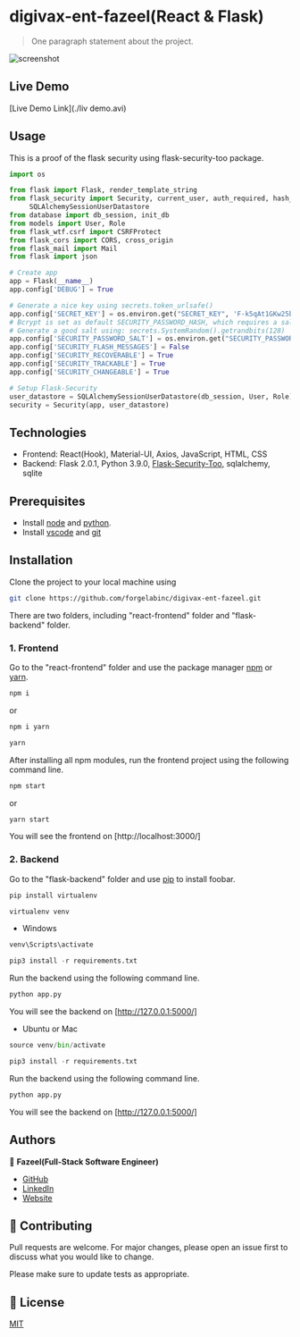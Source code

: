 # digivax-ent-fazeel(React & Flask)

> One paragraph statement about the project.
> 
![screenshot](./register.png)

## Live Demo

[Live Demo Link](./liv demo.avi)

## Usage

This is a proof of the flask security using flask-security-too package. 

```python
import os

from flask import Flask, render_template_string
from flask_security import Security, current_user, auth_required, hash_password, \
     SQLAlchemySessionUserDatastore
from database import db_session, init_db
from models import User, Role
from flask_wtf.csrf import CSRFProtect
from flask_cors import CORS, cross_origin
from flask_mail import Mail
from flask import json

# Create app
app = Flask(__name__)
app.config['DEBUG'] = True

# Generate a nice key using secrets.token_urlsafe()
app.config['SECRET_KEY'] = os.environ.get("SECRET_KEY", 'F-k5qAt1GKw25b15MJfZFF01YVbDlOjDpmBTBBj5jbU')
# Bcrypt is set as default SECURITY_PASSWORD_HASH, which requires a salt
# Generate a good salt using: secrets.SystemRandom().getrandbits(128)
app.config['SECURITY_PASSWORD_SALT'] = os.environ.get("SECURITY_PASSWORD_SALT", '188932763231738235351165939143117286187')
app.config['SECURITY_FLASH_MESSAGES'] = False
app.config['SECURITY_RECOVERABLE'] = True
app.config['SECURITY_TRACKABLE'] = True
app.config['SECURITY_CHANGEABLE'] = True

# Setup Flask-Security
user_datastore = SQLAlchemySessionUserDatastore(db_session, User, Role)
security = Security(app, user_datastore)
```

## Technologies

- Frontend: React(Hook), Material-UI, Axios, JavaScript, HTML, CSS
- Backend: Flask 2.0.1, Python 3.9.0, [Flask-Security-Too](https://flask-security-too.readthedocs.io/en/stable/index.html), sqlalchemy, sqlite

## Prerequisites

- Install [node](https://nodejs.org/en/download/) and [python](https://www.python.org/downloads/). 
- Install [vscode](https://code.visualstudio.com/download) and [git](https://git-scm.com/downloads)

## Installation

Clone the project to your local machine using 

```bash
git clone https://github.com/forgelabinc/digivax-ent-fazeel.git
```

There are two folders, including "react-frontend" folder and "flask-backend" folder. 

### 1. Frontend

Go to the "react-frontend" folder and use the package manager [npm](https://docs.npmjs.com/cli/v7) or [yarn](https://classic.yarnpkg.com/en/docs/cli/). 
 
```bash
npm i
```
or 

```bash
npm i yarn
```
```bash
yarn
```

After installing all npm modules, run the frontend project using the following command line. 
```bash
npm start
```
or 

```bash
yarn start
```

You will see the frontend on [http://localhost:3000/]

### 2. Backend

Go to the "flask-backend" folder and use [pip](https://pip.pypa.io/en/stable/) to install foobar.

```python
pip install virtualenv
```
```python
virtualenv venv
```

- Windows
```python
venv\Scripts\activate
```

```python
pip3 install -r requirements.txt
```
Run the backend using the following command line. 
```python
python app.py
```
You will see the backend on [http://127.0.0.1:5000/]

- Ubuntu or Mac
```python
source venv/bin/activate
```

```python
pip3 install -r requirements.txt
```
Run the backend using the following command line. 
```python
python app.py
```

You will see the backend on [http://127.0.0.1:5000/]

## Authors

👤 **Fazeel(Full-Stack Software Engineer)**

- [GitHub](https://github.com/toptalent399)
- [LinkedIn](https://www.linkedin.com/in/fazeelt/)
- [Website](https://fazeel-tola.herokuapp.com/)

## 🤝 Contributing
Pull requests are welcome. For major changes, please open an issue first to discuss what you would like to change.

Please make sure to update tests as appropriate.

## 📝 License
[MIT](https://choosealicense.com/licenses/mit/)

